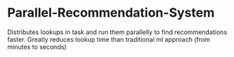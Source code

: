 # Parallel-Recommendation-System
Distributes lookups in task and run them parallelly to find recommendations faster. Greatly reduces lookup time than traditional ml approach (from minutes to seconds)
